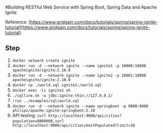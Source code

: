 #Building RESTful Web Service with Spring Boot, Spring Data and Apache Ignite

Reference: [https://www.gridgain.com/docs/tutorials/spring/spring-ignite-tutorial](https://www.gridgain.com/docs/tutorials/spring/spring-ignite-tutorial)

## Step

1. `docker network create ignite`
2. `docker run -d --network ignite --name ignite1 -p 10800:10800 apacheignite/ignite:2.10.0`
3. `docker run -d --network ignite --name ignite2 -p 10801:10800 apacheignite/ignite:2.10.0`
4. `docker cp ./world.sql ignite1:/world.sql`
5. `docker exec -ti ignite1 sh`
6. `./sqlline.sh -u jdbc:ignite:thin://127.0.0.1/`
7. `!run ../examples/sql/world.sql`
8. `docker run -d --network ignite --name springboot -p 9000:9000 philipz/apache-ignite-springboot:2.10`
9. API testing: `curl http://localhost:9000/api/cities?population=8000000`, `curl http://localhost:9000/api/cities/mostPopulated?limit=10`